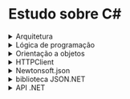 # Estudo sobre C#
<details>
  <summary>Arquitetura</summary>
  <details>
    
  <summary>namespace,using e IDisposable</summary>

   ## namespace
 - namespace é uma propriedade usada como forma de agrupar e organizar código.Ela literalmente dá um nome para o espaço onde foi declarado tal código.
 - O namespace tem como objetivo melhorar a organização e permitir a declaração de variáveis com nome repetido, uma vez que para acessar essa variável é necessário informar o seu namespace. EXEMPLO
    ```C#
    nomeEspaço.nomeVariavel
    ```
 - Não é permitido declarar variáveis com mesmo nome dentro de um namespace

   ## using

   #### Importando namespace com using
 - Nesse contexto a propriedade using permite importar namespaces para utilizar no código.Sendo assim, using é semelhante ao **import** utilizada no java.
  ```C#
  using System;
  using System.Collections.Generic;

    class Program
    {
      static void Main()
      {
        List<string> myList = new List<string>(); // Não é necessário usar System.Collections.Generic
        Console.WriteLine("Hello, World!"); // Não é necessário usar System
      }
    }

  ```

  #### Declaração using para recursos descartáveis(IDisposable)
   - Nesse contexto, using é usado para lidar com classes que implementam interface **IDisposable** que são objetos que necessitam ter recursos liberados após o seu uso.

  ##### Sintaxe
  ```C#
  using(instancia do objeto){utilização do objeto e os seus métodos}
  ```
  ```C#
  using System;
  using System.Net.Http;
  using System.Threading.Tasks;

  class Program
  {
      static async Task Main()
      {
        using (HttpClient httpClient = new HttpClient())
        {
          string apiUrl = "https://jsonplaceholder.typicode.com/posts/1";
          HttpResponseMessage response = await httpClient.GetAsync(apiUrl);

          if (response.IsSuccessStatusCode)
          {
            string jsonResponse = await response.Content.ReadAsStringAsync();
            Console.WriteLine(jsonResponse);
          }
        } // O "using" garante que o HttpClient seja fechado e os recursos liberados aqui.
    }
}

  ```

   - Ao declarar dessa forma,aṕos a passagem do compilador pelo escopo do using, os recursos serão automaticamente liberados sem ser necessário a declaração explícita do fechamento.
  
  ## Objetos IDisposable
   - Objetos IDisposable são classes que implementam a interface IDisposable e necessitam ter os seus recursos fechados após o uso.
   - O não fechamento desses recursos pode ocasionar vazamento de memória e perca de performance

  #### Como identificar uma classe que implementa a interface IDisposable ?
   - Se você estiver trabalhando com uma classe que interaja com recursos externos (por exemplo, abrindo arquivos ou estabelecendo conexões de rede), é importante considerar a liberação adequada desses recursos quando a classe não for mais necessária.

  #### Fechamento explícito de um objeto IDisposable
  ```C#
using System;
using System.Net.Http;
using System.Threading.Tasks;

class Program
{
    static async Task Main()
    {
        HttpClient httpClient = new HttpClient();
        string apiUrl = "https://jsonplaceholder.typicode.com/posts/1";
        HttpResponseMessage response = await httpClient.GetAsync(apiUrl);

        if (response.IsSuccessStatusCode)
        {
            string jsonResponse = await response.Content.ReadAsStringAsync();
            Console.WriteLine(jsonResponse);
        }

        // Não estamos usando "using", então precisamos explicitamente chamar Dispose() para liberar os recursos.
        httpClient.Dispose();
    }
}

  ```


  </details>
</details>
<details>
  <summary>Lógica de programação</summary>

  ## Imprimindo e capturando valores no console
  
  #### Console.WriteLine()
   - printa e quebra linha
  
  #### Console.Write();
   - apenas printa

  #### Console.ReadLine();
   - Esse método e suas variáveis abre um input para o usuário.

  #### Console.Clear();
   - limpa o console
  
  <details>
    <summary>Sintaxes</summary>

  #### foreach
```C#
foreach(tipo variavel in nomeArray){}
```

  #### Dicionario
   - No C# um dicionário é semelhante a um objeto em javascript.

  **Sintaxe de declaração**
  ```C#
  Dictionary<TipoChave(TKey), TipoValor(TValue)> nomeVariavel = new Dictionary<TipoChave(TKey), TipoValor(TValue)>();

  ```

  **Adição de elementos**
  ```C#
  nomeVariavel.Add("nomeCarro","onix");
  nomeVariavel.Add("nomeMarca","chevrolet");
  nomeVariavel.Add("cor", "branco");
  ```

  **Remoção de elementos**
  ```C#
  meuDicionario.Remove("um");

  ```
  
  **Recuperando valores**
   - Para ter acesso a algum valor, basta usar a chave.
  ```C#
  String nomeCarro = meuDicionario["nomeCarro"];  //onix
  ```

  **TryGetValue**
   - Pega o valor de uma chave
  ```
  if(nomeArray.TryGetValue("chave", out tipoVarial nomeVarial)){
  }
  ```
  *Caso a chave exista no dicionário nomeArray, o valor da chave será guardado em nomeVarial*

  **Exemplo**
  ```C#
  Dictionary<string, string> dicionario = new Dictionary<string, string>();

        // Adicione algumas palavras ao dicionário
        dicionario["apple"] = "maçã";
        dicionario["banana"] = "banana";
        dicionario["car"] = "carro";

        // Tente obter a tradução de uma palavra
        string palavra = "apple";
        string traducao;

        if (dicionario.TryGetValue(palavra, out traducao))
        {
            Console.WriteLine($"A tradução de '{palavra}' é '{traducao}'.");
        }
  ```

  **ContainsKey**
   - Verifica se uma chave está presente em um dicionário
   - Retorna true/false

  ```C#
  nomeArray.ContainsKey(nomeChave)
  ```

  **Iteração sobre elementos**
  ```C#
  foreach (var x in meuDicionario){
    string chave = x.Key;
    int valor = x.Value;
    Console.WriteLine($"Chave: {chave}, Valor: {valor}");
}

  ```
  </details>
</details>
<details>
  <summary>Orientação a objetos</summary>
  <details>
    <summary>Visibilidade, atributos e encapsulamento</summary>
    
  ## Visibilidade
    
  - **public ->** atributos e metodos visiveis em qualquer classe
  - **private ->** atributos e metodos visiveis apenas na classe onde sao criadas
  - **protected ->** atributos e metodos visiveis em classes onde sao criados ou herdados

  - Geralmente um atributo privado e usado para esconder a lógica ou a regra de negocio de algo e
  o seu valor e obtido atraves de um método publico

  Exemplo
  ```C#
  public class CalculaNota{
    public double nota1;
    public double nota2;

    private double media(){
      return (nota1 + nota2)/2
    }

    public void resultado(){
      Console.Write($"O resultado é {media()}")
    }
  }
  ```
  ```C#
  using System;

  class Application{
    static void Main(string[] args){
      CalculaNota calculaNota = new CalculaNota();
      calculaNota.nota1 = 5;
      calculaNota.nota2 = 7;
      calculaNota.resultado();
    }

  }
```
 - Nesse caso, os atributos e o método resultado são de visibilidade publica e apenas o metodo media possui visibilidade privada, pois o objetivo é esconder a sua logica e apenas devolver o cálculo através do método resultado.

## Encapsulamento

 - Para atribuir o encapsulamento ao atributo privado, é necessário criar um atributo publico com o mesmo nome do atributo privado, mas a inicial deve ser em maiúsculo e no escopo desse novo atributo, basta declarar o get e set.

**Exemplo**
```C#
private string nome;
public string Nome{
  get{return nome;}
  set{nome = value;}
}
```
*Atribuindo valor (SET)*
```C#
Pessoa pessoa1 = new Pessoa();
pessoa1.Nome = "Athos";
```
*Acessando valor (GET)*
```C#
Console.Write(pessoa1.Nome);
```
  </details>
  <details>
    <summary>Herança e polimorfismo</summary>
     - Sintaxe de herança
      - Classe filhos : Classe Herdada

  - Sintaxe de polimorfismo
    - O metodo original recebe: visibilidade virtual tipo nome(){}
    - O metodo sobrescrito recebe: visibilidade override tipo nome(){}

  ## namespace
  
  ## Internal class

  
  </details>
</details>

<details>
  <summary>HTTPClient</summary>

  ## HttpClient
- Biblioteca usada para fazer solicitações HTTP a serviços web, como consumir APIs.

  <details>
      <summary>Requisições</summary>
    <details>
      <summary>Classe HttpResponseMessage</summary>  
        
    ## Classe HttpResponseMessage

    - Classe utilizada para manipular e tratar respostas de requisições
    - Essa classe terá o primeiro contato com a resposta da requisição ainda no formato JSON e para ler a resposta é necessário primeiro converter a response para uma string e após isso transformar para um array ou objeto através do pacote Newtonsoft.

    ```C#
    HttpResponseMessage response = await httpClient.GetAsync(apiUrl);
    ```

    ### Métodos importantes da classe

    **EnsureSuccessStatusCode()**

    - Usado para verificar se uma resposta HTTP foi bem sucedida
    - Caso a requisicao não for bem sucedida, uma execeção sem tratamento será lançada, caso o erro não ocorra, a execução continua e o método não retorna nada.
    

  ```C#
  using System;
  using System.Net.Http;
  using System.Threading.Tasks;

  class Program
  {
      static async Task Main()
      {
          // Crie uma instância de HttpClient.
          using (HttpClient httpClient = new HttpClient())
          {
              string apiUrl = "https://jsonplaceholder.typicode.com/posts/101"; // URL inválida

              try
              {
                  // Faça uma solicitação GET.
                  HttpResponseMessage response = await httpClient.GetAsync(apiUrl);

                  // Verifique se a solicitação foi bem-sucedida.
                  response.EnsureSuccessStatusCode();

              }
              catch (HttpRequestException ex)
              {
                  // Trate a exceção se a solicitação não foi bem-sucedida.
                  Console.WriteLine("Erro na solicitação: " + ex.Message);
              }
          }
      }
    }

  ```
  ### Propriedades mais importantes da classe

  <details>
    <summary>Content</summary>
    
  ## content
   - Propriedade usada para acessar o conteúdo da resposta HTTP
   - Essa propriedade é do tipo HttpContent que fornece métodos para ler o conteúdo da resposta
  ```C#
  HttpClient httpClient = new HttpClient()                           
  string apiUrl = "https://api.example.com/data";                    // URL da requisiç~cao
  HttpResponseMessage response = httpClient.GetAsync(apiUrl).Result; // Classe utilizada para receber e manipular uma response por meio de métodos e propriedades 
  
  HttpContent content = response.Content;                          // A propriedade Content contém o conteúdo da resposta.
  ```
   ### Método ReadAsStringAsync()
    - Usado para ler o conteúdo como uma string,utilizado para conteúdo JSON
    ```C#
    string contentString = await content.ReadAsStringAsync();
    ```

  </details>
  <details>
    <summary>StatusCode</summary>

    ## StatusCode
    - Propriedade usada para retornar o código de status da resposta HTTP
    - A variável que contém o retorno é do tipo HttpStatusCode
    ```C#
    using System.Net.Http;

    // Crie uma instância de HttpClient
    using (HttpClient httpClient = new HttpClient())
    {
      string apiUrl = "https://api.example.com/data";
      HttpResponseMessage response = httpClient.GetAsync(apiUrl).Result;
    }

    ```
    ```C#
    // A propriedade StatusCode contém o código de status da resposta.
    HttpStatusCode status = response.StatusCode;

    if (status == HttpStatusCode.OK)
    {
        Console.WriteLine("A solicitação foi bem-sucedida (código 200 - OK).");
    }
    else if (status == HttpStatusCode.NotFound)
    {
      Console.WriteLine("A solicitação não encontrou o recurso (código 404 - Not Found).");
    }
    // Outros casos de verificação de códigos de status podem ser adicionados conforme necessário.

    ```
    </details>
    <details>
      <summary>IsSuccessStatusCode</summary>

    ## IsSuccessStatusCode
    - Verifica se o código de status da requisição foi bem sucedido
    - Devolve um boleano

    ```C#
    using System;
    using System.Net.Http;

    // Crie uma instância de HttpClient
    using (HttpClient httpClient = new HttpClient())
    {
      string apiUrl = "https://api.example.com/data";
      HttpResponseMessage response = httpClient.GetAsync(apiUrl).Result;

      // Use o método IsSuccessStatusCode para verificar se a solicitação foi bem-sucedida.
      if (response.IsSuccessStatusCode)
      {
          // A solicitação foi bem-sucedida, continue o processamento da resposta.
          string content = response.Content.ReadAsStringAsync().Result;
          Console.WriteLine("Conteúdo da resposta: " + content);
      }
      else
      {
          // A solicitação não foi bem-sucedida, lide com o erro de acordo.
          Console.WriteLine("A solicitação falhou com o código de status: " + (int)response.StatusCode);
      }
    }

    ```

    </details>
  

    </details>
    <details>
      <summary>Método GET</summary>
    
    ## Método GET
    ### Sintaxe do método GET
    - GetAsync();

    ```C#
    HttpClient httpClient = new HttpClient();
    string endeApi = endereço url da api
    HttpResponseMessage response = awai httpClient.GetAsync(endeApi);
    ``` 
      
    </details>
    <details>
      <summary>Método POST</summary>
    </details>
    <details>
      <summary>Método PUT</summary>
    </details>
    <details>
      <summary>Método DELETE</summary>
    </details>
  </details>
</details>
      
<details>
  <summary>Newtonsoft.json</summary>

  ## Newtonsoft.json
  - É uma biblioteca de serialização e desserialização de JSON que oferece uma maneira fácil de converter objetos C# em JSON e vice-versa.

  ### Serialização
  - Consiste em transformar um objeto ou string para o formato JSON
  - A serialização é usada para enviar dados por uma rede

  ### Desserialização
  - Consiste em transformar o objeto JSON em uma string ou objeto que pode ser lido pelo compilador.
  
  <details>
    <summary>Classe JsonConvert</summary>

  ## JsonConvert
  - Classe estática que fornece métodos para realizar operações relacionadas ao JSON

  ### SerializeObject
  - Recebe um objeto e devolve uma string JSON
  ```C#
  Person person = new Person { Name = "John", Age = 30 };
  string json = JsonConvert.SerializeObject(person);
  ```
  ### DeserializeObject
  - Recebe uma string JSON e devolve um objeto
  ```C#
  string json = @"{'Name':'Jane','Age':25}";
  Person person = JsonConvert.DeserializeObject<Person>(json);
  ```
    
  </details>
  
</details>

<details>
  <summary>biblioteca JSON.NET</summary>
    <details>
      <summary>Classe JArray</summary>

  ## JArray
  - Essa classe serve para representar arrays em formato JSON.
  - A classe JObject possui as mesmas características de JArray
  - Ambas as classes, JObject e JArray, herdam de JToken, o que significa que podem ser usadas de maneira genérica quando você não sabe se está trabalhando com um objeto JSON ou uma matriz JSON.
  
  **Importante :** 
  
  *A classe não é responsável pela desserialização completa de um JSON em um objeto C#. O JArray é útil quando você precisa interagir com dados em formato JSON sem convertê-los em objetos C#.*

  ### Serialização
  - Convertendo um array para JSON
  ```C#
  string json = nomeArray.ToString();
  ```
  ### Desserialização
  - Convertendo uma string JSON para um Array usando o método JArray.Parse
  ```C#
  string json = "[1, 2, 3, 4, 5]";
  JArray jsonArray = JArray.Parse(json);
  ```
    
    
  </details>
  
  <details>
    <summary>JToken</summary>
  
  ## JToken
  -  Ela é a classe base para muitos tipos de objetos que representam elementos em estruturas JSON, como objetos, matrizes, valores simples (números, strings, booleanos) e nulos.
  -  A classe JToken define várias propriedades e métodos comuns que são compartilhados por suas classes derivadas, incluindo JObject, JArray, JValue, JProperty
  -  Então muitas variaveis que recebem valores dessas classes podem ser do tipo JToken
    
  </details>
</details>

<details>
  <summary>API .NET</summary>

<details>
  <summary>Pastas e arquitetura do projeto</summary>
  
 ## Pastas e arquitetura do projeto.

 <details>
   <summary>Models</summary>
   
   ### Models
   *Aqui as classes são definidas.*
   
   **Anotações**
   
   **Table**
   - permite definir o nome da tabela no banco de dados.
  ```java
  [Table("Produtos")]
  public class Produto
  {
    // Propriedades da entidade Produto
  }
  ```

  **Auto incremente**
  - Declara o atributo como uma coluna auto-incrementável no banco de dados.
 ```c#
 [DatabaseGenerated(DatabaseGeneratedOption.Identity)]
 ```

  **Key**
   - Indica que uma propriedade é a chave primária da entidade.
  ```java
  [Key]
  public int ClienteId { get; set; }
  ```

  **Required**
   - Indica que o preenchimento de uma propriedade é obrigatória.
  ```java
  [Required]
  public string Nome { get; set; }
  ``` 
   
 </details>
 <details>
   <summary>Controller</summary>
   
   ## Método GET
   
   ### Controllers
   *Contém as classes que definem os controladores da API e as ações que correspondem às solicitações.*
 
   #### ControllerBase
   -  fornece funcionalidades comuns e recursos que os controllers usam para atender às solicitações HTTP e enviar respostas aos clientes
   
   #### Route
   - Define o endpoint de um classe controlador
   
   #### ApiController
   - indica que esta classe é um Controller de API.
   
   #### HttpGet
   - Define qual será o verbo HTTP que um método irá responder após uma requisição para o endpoint da classe

   ```c#
  using Microsoft.AspNetCore.Mvc;

  [Route("api/[controller]")]
  [ApiController]
  public class MeuController : ControllerBase
  {
      // GET api/meu
      [HttpGet]
      public IActionResult Get()
      {
        // Lógica para buscar dados e retornar uma resposta HTTP
        var dados = new { Nome = "Exemplo", Descricao = "Isso é um exemplo." };
        return Ok(dados);
      }
   }

   ```
   ## Método POST
  
   #### FromBody
   - Especifica que o modelo de dados deve ser extraído do corpo da requisição.

  ```c#
  using Microsoft.AspNetCore.Mvc;
  using System;

  [Route("api/[controller]")]
  [ApiController]
  public class ExemploController : ControllerBase
  {
    
    [HttpPost]
    public IActionResult Post([FromBody] ModeloDeDados modelo){
    }
  }
  ```




   
 </details>
 **Services**
  - Contém classes que fornecem lógica de negócios e serviçoes para os controladores.Essa classe ajuda  a manter o código do controlador enxuto,movendo a lógica complexa para classes de serviço.

</details>

<details>
  <summary>Relacionamento</summary>

  ## Relacionamento

  ### Passo a passo de um relacionamento
   - Criacão da classe.
   - Adicionar na classe Context as propriedades que irão representar as classes no banco de dados.
   - Relacionamento.

  #### Classe DbContext
   - A classe ficará guardada dentro de uma pasta chamada Data
   - Classe fundamental no Entity Framework (EF), que é um ORM (Object-Relational Mapping).
   - Desempenha um papel crucial na interação entre as classes da aplicação e o banco de dados.

  ```c# 
  public DbSet<nomeClasse> nomeVariavel { get; set; }
  ```
   -  Define uma propriedade que representa a tabela no banco de dados para a uma determinada entidade.
   -  Usado para consultar e salvar instâncias da entidade no banco de dados.

  #### Relacionamento utilizando public virtual ou OnModelCreating
   - No caso de relacionamentos do tipo 1:1 e 1:N, o public virtual pode ser usado tranquilamente ou até mesmo omitido,pois o Entity Framework irá entender o relacionamento.
   - O método OnModelCreating é indicado para relacionamento do tipo N:N,pois exigem configurações específicas como chave primária,estrangeira e etc.
  
  #### Método OnModelCreating
   - Usado para configurar o modelo de dados do aplicativo.
   - Permite definir como as entidades são mapeadas para tabelas no banco de dados.
   - ```Argumento modelBuilder``` usado para definir o modelo de dados e o mapeamento das entidades,bem como as suas chaves e relacionamento

  #### modelBuilder.Entity<ClasseModelo>
   -  Usado para obter uma instância do EntityTypeBuilder para uma determinada classe de entidade. O EntityTypeBuilder é uma classe que fornece uma API fluente para configurar o mapeamento de uma classe de entidade para uma tabela no banco de dados.
   -  Dentro do generics é passada a classe que você deseja configurar e mapear para o modelo relacional.

  ##### Métodos do modelBuilder
  
  ```c# 
  HasKey(ug --> new {ug.UsuarioId, ig.GrupoId});
  ```
   - Lê-se: A entidade UsuarioGrupo terá como chave primária a combinação das propriedades UsuarioId e GrupoId.
   - Tradução HasKey: "Tem chave"
   - Configura a chave primária da entidade UsuarioGrupo.Ela indica que a chave primária é uma combinação das propriedades `UsuarioId` e `GrupoId`
  
  ```c#
    HasOne(x --> x.y)
  ```
   - Lê-se: a entidade x possui uma referência para a entidade y
   - Tradução HasOne: "Tem um"

  ```c#
    WithMany(x --> x.y)
  ```
   - lê-se: A entidade x  pode estar relacionada a muitos objetos y
   - Tradução WithMany: "Com muitos"
  
  ```c#
  HasForeignKey(x --> x.y)
  ```
   - lê-se: A entidade x possui como chave estrangeira o atributo UsuarioId.
   - Tradução HasForeignKey: "Tem chave estrangeira"



<details>
  <summary>Relacionamento 1:1</summary>

  ## Relacionamento entre Cinema e Endereco

 - Um cinema deve conter obrigatoriamente um endereço.
 - Um endereço não precisa ter um cinema para existir.
 - Um cinema deve possuir no máximo um único endereço.
 - Na tebela cinema, deve existir uma coluna para fazer refência a um cinema.
 - A maneira de indicar que essas duas tabelas possuem um relacionamento é adicionando o atributo public virtual.

  ### Criação das classes
```c#
public class Cinema
    {
        [Key]
        [Required]
        public int Id { get; set; }
        [Required(ErrorMessage = "O campo de nome é obrigatório.")]
        public string Nome { get; set; }
        public int EnderecoId { get; set; }
        public virtual Endereco Endereco { get; set; }

    }
```
```c#
 public class Endereco
    {
        [Key]
        [Required]
        public int Id { get; set; }
        public string Logradouro { get; set; }
        public int Numero { get; set; }
        public virtual Cinema Cinema { get; set; }
    }
```

### Contexto entre as classes e o banco de dados.

```c#
public class FilmeContext : DbContext
{
  public FilmeContext(DbContextOptions<FilmeContext> opts) : base(opts)
  {
  }

  public DbSet<Cinemas>Cinemas{get;set;}
  public DbSet<Endereco>Enderecos{get;set;}

}
```
  
</details>
<details>
  <summary>Relacionamento 1:N</summary>
  
  ## Relacionamento entre Sessão e Filme

 - Para uma seção existir, é necessário que ela esteja associada a um filme.
 - Uma secão deve estar associada no máximo a um único filme.
 - Um filme pode ter várias seções.

 ### Criação das classes
```c#
using System.ComponentModel.DataAnnotations;

namespace FilmesApi.Models
{
    public class Sessao
    {
        [Key]
        [Required]
        public int Id { get; set; }

        [Required]
        public int FilmeId { get; set; }

        public virtual Filme Filme { get; set; }
    }
}
```
```c#
using System.ComponentModel.DataAnnotations;

namespace FilmesApi.Models;

public class Filme
{
    [Key]
    [Required]
    public int Id { get; set; }

    [Required(ErrorMessage = "O título do filme é obrigatório")]
    public string Titulo { get; set; }

    [Required(ErrorMessage = "O gênero do filme é obrigatório")]
    [MaxLength(50, ErrorMessage = "O tamanho do gênero não pode exceder 50 caracteres")]
    public string Genero { get; set; }

    [Required]
    [Range(70, 600, ErrorMessage = "A duração deve ter entre 70 e 600 minutos")]
    public int Duracao { get; set; }

    public virtual ICollection<Sessao> Sessoes { get; set; }
}
```
### Contexto entre as classes e o banco de dados
```c#
public class FilmeContext : DbContext
{
  public FilmeContext(DbContextOptions<FilmeContext> opts) : base(opts)
  {
  }

  public DbSet<Cinemas>Cinemas{get;set;}
  public DbSet<Endereco>Enderecos{get;set;}
  public DbSet<Filme>Filmes{get;set;}

}
```
  
</details>

<details>
  <summary>Relacionamento N:N</summary>

  ## Relacionamento entre Filme e Cinema
   - Um filme pode estar associado a vários cinemas.
   - Um cinema pode estar associado a vários filmes.

  ### Criando as classes.
   - o id do cinema foi removido
  
```c#
{
  public class Sessao
  {

    public int? FilmeId { get; set; }
    public virtual Filme Filme { get; set; }
    public int? CinemaId { get; set; }
    public virtual Cinema Cinema { get; set; }
  }
}
```

### Contexto entre as classes e o banco de dados
```c#
protected override void OnModelCreating(ModelBuilder builder)
{
  builder.Entity<Sessao>()
    .HasKey(sessao => new { sessao.FilmeId, sessao.CinemaId });

  builder.Entity<Sessao>()
    .HasOne(sessao => sessao.Cinema)
    .WithMany(cinema => cinema.Sessoes)
    .HasForeignKey(sessao => sessao.CinemaId);

  builder.Entity<Sessao>()
    .HasOne(sessao => sessao.Filme)
    .WithMany(filme => filme.Sessoes)
    .HasForeignKey(sessao => sessao.FilmeId);
}
```
</details>


</details>
 
<details>
  <summary>Conexão com o banco de dados</summary>

  ## Conexão com o banco de dados
  
  ### Contexto: Configuração entre as classes e o banco de dados

  **Dependências a serem instaladas**
  
  ```
  dotnet add package Microsoft.EntityFrameworkCore
  dotnet add package Microsoft.EntityFrameworkCore.Tools
  ```

  ### Configurando o banco de dados
  ```
  {
    "Logging": {
      "LogLevel": {
        "Default": "Information",
        "Microsoft.AspNetCore": "Warning"
      }
    },
    "AllowedHosts": "*",
    "ConnectionStrings": {
      "ApplicationDbConnection": "server=localhost;database=filme;user=root;password=root"
    }
  }
  ```

  ### Conectando o banco

  **Dependências do MySQL**
  ```
  dotnet add package Pomelo.EntityFrameworkCore.MySql
  dotnet add package MySql.Data.EntityFrameworkCore
  ```
  
  **Arquivo Program.cs**
  ```c#
  using FilmesApi.Data;
  using Microsoft.EntityFrameworkCore;

  var builder = WebApplication.CreateBuilder(args);

  var connectionString = builder.Configuration.GetConnectionString("ApplicationDbConnection");

  builder.Services.AddDbContext<FilmeContext>(opts =>
    opts.UseMySql(connectionString, ServerVersion.AutoDetect(connectionString)));
  ```
  
</details>
  
</details>

</details>




















